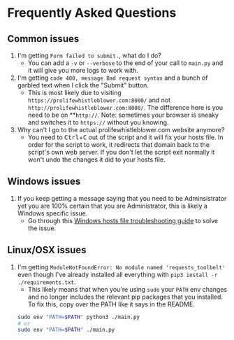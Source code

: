 # Frequently Asked Questions

## Common issues

1. I'm getting `Form failed to submit.`, what do I do?
   - You can add a `-v` or `--verbose` to the end of your call to `main.py` and it will give you more logs to work with.
2. I'm getting `code 400, message Bad request syntax` and a bunch of garbled text when I click the "Submit" button.
   - This is most likely due to visiting `https://prolifewhistleblower.com:8000/` and not `http://prolifewhistleblower.com:8000/`. The difference here is you need to be on \*\*`http://`. Note: sometimes your browser is sneaky and switches it to `https://` without you knowing.
3. Why can't I go to the actual prolifewhistleblower.com website anymore?
   - You need to <kbd>Ctrl</kbd>+<kbd>C</kbd> out of the script and it will fix your hosts file. In order for the script to work, it redirects that domain back to the script's own web server. If you don't let the script exit normally it won't undo the changes it did to your hosts file.

## Windows issues

1. If you keep getting a message saying that you need to be Adminsistrator yet you are 100% certain that you are Administrator, this is likely a Windows specific issue.
   - Go through this [Windows hosts file troubleshooting guide](https://windowsreport.com/access-denied-hosts-windows-10/) to solve the issue.

## Linux/OSX issues

1. I'm getting `ModuleNotFoundError: No module named 'requests_toolbelt'` even though I've already installed all everything with `pip3 install -r ./requirements.txt`.
   - This likely means that when you're using `sudo` your `PATH` env changes and no longer includes the relevant pip packages that you installed. To fix this, copy over the PATH like it says in the README.
   ```bash
   sudo env "PATH=$PATH" python3 ./main.py
   # or
   sudo env "PATH=$PATH" ./main.py
   ```
